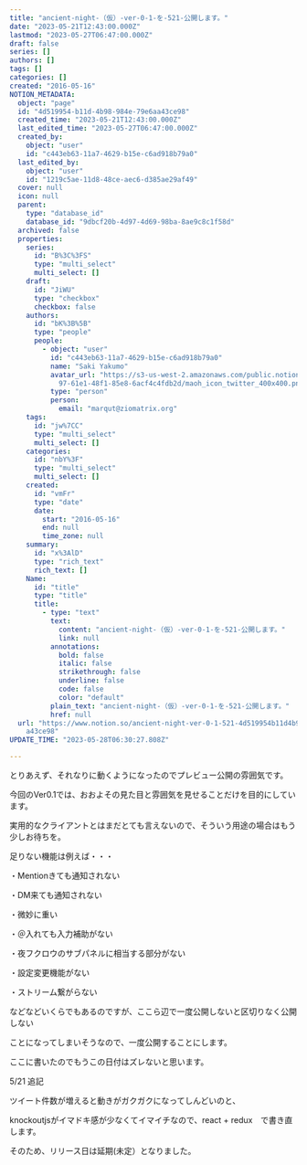 ```yaml
---
title: "ancient-night-（仮）-ver-0-1-を-521-公開します。"
date: "2023-05-21T12:43:00.000Z"
lastmod: "2023-05-27T06:47:00.000Z"
draft: false
series: []
authors: []
tags: []
categories: []
created: "2016-05-16"
NOTION_METADATA:
  object: "page"
  id: "4d519954-b11d-4b98-984e-79e6aa43ce98"
  created_time: "2023-05-21T12:43:00.000Z"
  last_edited_time: "2023-05-27T06:47:00.000Z"
  created_by:
    object: "user"
    id: "c443eb63-11a7-4629-b15e-c6ad918b79a0"
  last_edited_by:
    object: "user"
    id: "1219c5ae-11d8-48ce-aec6-d385ae29af49"
  cover: null
  icon: null
  parent:
    type: "database_id"
    database_id: "9dbcf20b-4d97-4d69-98ba-8ae9c8c1f58d"
  archived: false
  properties:
    series:
      id: "B%3C%3FS"
      type: "multi_select"
      multi_select: []
    draft:
      id: "JiWU"
      type: "checkbox"
      checkbox: false
    authors:
      id: "bK%3B%5B"
      type: "people"
      people:
        - object: "user"
          id: "c443eb63-11a7-4629-b15e-c6ad918b79a0"
          name: "Saki Yakumo"
          avatar_url: "https://s3-us-west-2.amazonaws.com/public.notion-static.com/3ad1c4\
            97-61e1-48f1-85e8-6acf4c4fdb2d/maoh_icon_twitter_400x400.png"
          type: "person"
          person:
            email: "marqut@ziomatrix.org"
    tags:
      id: "jw%7CC"
      type: "multi_select"
      multi_select: []
    categories:
      id: "nbY%3F"
      type: "multi_select"
      multi_select: []
    created:
      id: "vmFr"
      type: "date"
      date:
        start: "2016-05-16"
        end: null
        time_zone: null
    summary:
      id: "x%3AlD"
      type: "rich_text"
      rich_text: []
    Name:
      id: "title"
      type: "title"
      title:
        - type: "text"
          text:
            content: "ancient-night-（仮）-ver-0-1-を-521-公開します。"
            link: null
          annotations:
            bold: false
            italic: false
            strikethrough: false
            underline: false
            code: false
            color: "default"
          plain_text: "ancient-night-（仮）-ver-0-1-を-521-公開します。"
          href: null
  url: "https://www.notion.so/ancient-night-ver-0-1-521-4d519954b11d4b98984e79e6a\
    a43ce98"
UPDATE_TIME: "2023-05-28T06:30:27.808Z"

---
```

<link rel="stylesheet" href="https://cdn.jsdelivr.net/npm/katex@0.16.2/dist/katex.min.css" integrity="sha384-bYdxxUwYipFNohQlHt0bjN/LCpueqWz13HufFEV1SUatKs1cm4L6fFgCi1jT643X" crossorigin="anonymous">


とりあえず、それなりに動くようになったのでプレビュー公開の雰囲気です。


今回のVer0.1では、おおよその見た目と雰囲気を見せることだけを目的にしています。


実用的なクライアントとはまだとても言えないので、そういう用途の場合はもう少しお待ちを。


足りない機能は例えば・・・


・Mentionきても通知されない


・DM来ても通知されない


・微妙に重い


・＠入れても入力補助がない


・夜フクロウのサブパネルに相当する部分がない


・設定変更機能がない


・ストリーム繋がらない


などなどいくらでもあるのですが、ここら辺で一度公開しないと区切りなく公開しない


ことになってしまいそうなので、一度公開することにします。


ここに書いたのでもうこの日付はズレないと思います。


5/21 追記


ツイート件数が増えると動きがガクガクになってしんどいのと、


knockoutjsがイマドキ感が少なくてイマイチなので、react + redux　で書き直します。


そのため、リリース日は延期(未定）となりました。

